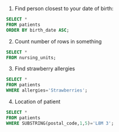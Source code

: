 
1. Find person closest to your date of birth:
```sql
SELECT * 
FROM patients
ORDER BY birth_date ASC;
```

2. Count number of rows in something
```sql
SELECT *
FROM nursing_units;
```

3. Find strawberry allergies
```sql
SELECT * 
FROM patients
WHERE allergies='Strawberries';
```

4. Location of patient
```sql
SELECT *
FROM patients
WHERE SUBSTRING(postal_code,1,5)='L8M 3';
```

